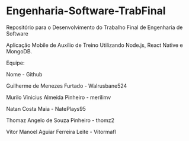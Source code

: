 # Engenharia-Software-TrabFinal
Repositório para o Desenvolvimento do Trabalho Final de Engenharia de Software

Aplicação Mobile de Auxílio de Treino Utilizando Node.js, React Native e MongoDB.

Equipe:

Nome - Github

Guilherme de Menezes Furtado - Walrusbane524

Murilo Vinicius Almeida Pinheiro - merilimv

Natan Costa Maia - NatePlays95

Thomaz Angelo de Souza Pinheiro - thomz2

Vitor Manoel Aguiar Ferreira Leite - Vitormafl

